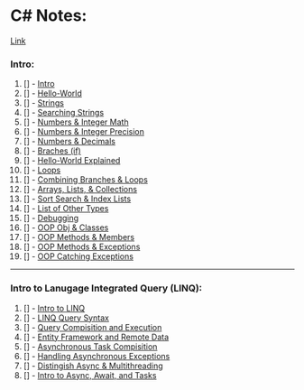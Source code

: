 # C# Notes:
[Link](https://www.youtube.com/playlist?list=PLdo4fOcmZ0oVxKLQCHpiUWun7vlJJvUiN)

### Intro:
1. [] - [Intro]()       
2. [] - [Hello-World]()       
3. [] - [Strings]()       
4. [] - [Searching Strings]()       
5. [] - [Numbers & Integer Math]()       
6. [] - [Numbers & Integer Precision]()       
7. [] - [Numbers & Decimals]()       
8. [] - [Braches (if)]()       
9. [] - [Hello-World Explained]()       
10. [] - [Loops]()       
11. [] - [Combining Branches & Loops]()       
12. [] - [Arrays, Lists, & Collections]()       
13. [] - [Sort Search & Index Lists]()       
14. [] - [List of Other Types]()       
15. [] - [Debugging]()       
16. [] - [OOP Obj & Classes]()       
17. [] - [OOP Methods & Members]()       
18. [] - [OOP Methods & Exceptions]()       
19. [] - [OOP Catching Exceptions]()       
***      
### Intro to Lanugage Integrated Query (LINQ):
1. [] - [Intro to LINQ]()       
2. [] - [LINQ Query Syntax]()       
3. [] - [Query Compisition and Execution]()       
4. [] - [Entity Framework and Remote Data]()       
5. [] - [Asynchronous Task Compisition]()       
6. [] - [Handling Asynchronous Exceptions]()       
7. [] - [Distingish Async & Multithreading]()       
8. [] - [Intro to Async, Await, and Tasks]()       